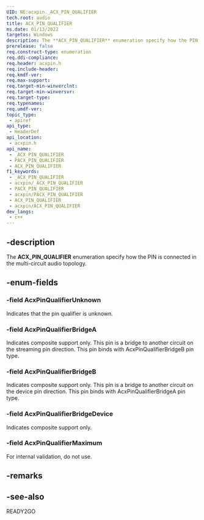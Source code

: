 ```yaml
---
UID: NE:acxpin._ACX_PIN_QUALIFIER
tech.root: audio
title: ACX_PIN_QUALIFIER
ms.date: 01/13/2022
targetos: Windows
description: The **ACX_PIN_QUALIFIER** enumeration specify how the PIN is connected in the multi-circuit audio topology.
prerelease: false
req.construct-type: enumeration
req.ddi-compliance: 
req.header: acxpin.h
req.include-header: 
req.kmdf-ver: 
req.max-support: 
req.target-min-winverclnt: 
req.target-min-winversvr: 
req.target-type: 
req.typenames: 
req.umdf-ver: 
topic_type:
 - apiref
api_type:
 - HeaderDef
api_location:
 - acxpin.h
api_name:
 - _ACX_PIN_QUALIFIER
 - PACX_PIN_QUALIFIER
 - ACX_PIN_QUALIFIER
f1_keywords:
 - _ACX_PIN_QUALIFIER
 - acxpin/_ACX_PIN_QUALIFIER
 - PACX_PIN_QUALIFIER
 - acxpin/PACX_PIN_QUALIFIER
 - ACX_PIN_QUALIFIER
 - acxpin/ACX_PIN_QUALIFIER
dev_langs:
 - c++
---
```


## -description

The **ACX_PIN_QUALIFIER** enumeration specify how the PIN is connected in the multi-circuit audio topology.

## -enum-fields

### -field AcxPinQualifierUnknown

Indicates that the pin qualifier is unknown.

### -field AcxPinQualifierBridgeA

Indicates composite support only. This pin is a bridge to another circuit on the streaming pin direction. This pin binds with AcxPinQualifierBridgeB pin type.

### -field AcxPinQualifierBridgeB

Indicates composite support only. This pin is a bridge to another circuit on the device pin direction. This pin binds with AcxPinQualifierBridgeA pin type.

### -field AcxPinQualifierBridgeDevice

Indicates composite support only.

### -field AcxPinQualifierMaximum

For internal validation, do not use.

## -remarks

## -see-also

READY2GO